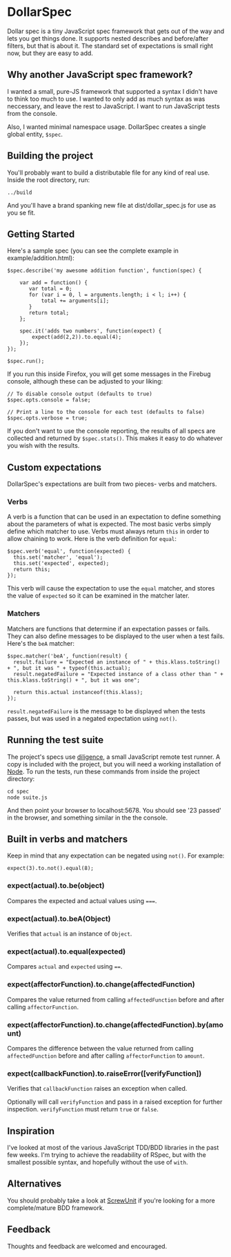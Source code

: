 DollarSpec
==========

Dollar spec is a tiny JavaScript spec framework that gets out of the way and lets you get things done. It supports nested describes and before/after filters, but that is about it. The standard set of expectations is small right now, but they are easy to add.

## Why another JavaScript spec framework?

I wanted a small, pure-JS framework that supported a syntax I didn't have to think too much to use. I wanted to only add as much syntax as was neccessary, and leave the rest to JavaScript. I want to run JavaScript tests from the console.

Also, I wanted minimal namespace usage. DollarSpec creates a single global entity, <code>$spec</code>.

## Building the project

You'll probably want to build a distributable file for any kind of real use. Inside the root directory, run:

    ../build
    
And you'll have a brand spanking new file at dist/dollar_spec.js for use as you se fit.

## Getting Started

Here's a sample spec (you can see the complete example in example/addition.html):

    $spec.describe('my awesome addition function', function(spec) {
        
        var add = function() {
           var total = 0;
           for (var i = 0, l = arguments.length; i < l; i++) {
               total += arguments[i];
           }
           return total;
        };

        spec.it('adds two numbers', function(expect) {
            expect(add(2,2)).to.equal(4);
        });
    });
    
    $spec.run();
    
If you run this inside Firefox, you will get some messages in the Firebug console, although these can be adjusted to your liking:

    // To disable console output (defaults to true)
    $spec.opts.console = false;

    // Print a line to the console for each test (defaults to false)
    $spec.opts.verbose = true;

If you don't want to use the console reporting, the results of all specs are collected and returned by <code>$spec.stats()</code>. This makes it easy to do whatever you wish with the results.

## Custom expectations

DollarSpec's expectations are built from two pieces- verbs and matchers.

### Verbs

A verb is a function that can be used in an expectation to define something about the parameters of what is expected. The most basic verbs simply define which matcher to use. Verbs must always return <code>this</code> in order to allow chaining to work. Here is the verb definition for <code>equal</code>:

    $spec.verb('equal', function(expected) {
      this.set('matcher', 'equal');
      this.set('expected', expected);
      return this;
    });

This verb will cause the expectation to use the <code>equal</code> matcher, and stores the value of <code>expected</code> so it can be examined in the matcher later.

### Matchers

Matchers are functions that determine if an expectation passes or fails. They can also define messages to be displayed to the user when a test fails. Here's the <code>beA</code> matcher:

    $spec.matcher('beA', function(result) {
      result.failure = "Expected an instance of " + this.klass.toString() + ", but it was " + typeof(this.actual);
      result.negatedFailure = "Expected instance of a class other than " + this.klass.toString() + ", but it was one";
  
      return this.actual instanceof(this.klass);
    });

<code>result.negatedFailure</code> is the message to be displayed when the tests passes, but was used in a negated expectation using <code>not()</code>.

## Running the test suite

The project's specs use [diligence](http://github.com/jim/diligence), a small JavaScript remote test runner. A copy is included with the project, but you will need a working installation of [Node](http://tinyclouds.org/node/). To run the tests, run these commands from inside the project directory:

    cd spec
    node suite.js
    
And then point your browser to localhost:5678. You should see '23 passed' in the browser, and something similar in the the console.

## Built in verbs and matchers

Keep in mind that any expectation can be negated using <code>not()</code>. For example:

    expect(3).to.not().equal(8);

### expect(actual).to.be(object)

Compares the expected and actual values using <code>===</code>.

### expect(actual).to.beA(Object)

Verifies that <code>actual</code> is an instance of <code>Object</code>.

### expect(actual).to.equal(expected)

Compares <code>actual</code> and <code>expected</code> using <code>==</code>.

### expect(affectorFunction).to.change(affectedFunction)

Compares the value returned from calling <code>affectedFunction</code> before and after calling <code>affectorFunction</code>.

### expect(affectorFunction).to.change(affectedFunction).by(amount)

Compares the difference between the value returned from calling <code>affectedFunction</code> before and after calling <code>affectorFunction</code> to <code>amount</code>.

### expect(callbackFunction).to.raiseError([verifyFunction])

Verifies that <code>callbackFunction</code> raises an exception when called.

Optionally will call <code>verifyFunction</code> and pass in a raised exception for further inspection. <code>verifyFunction</code> must return <code>true</code> or <code>false</code>.

## Inspiration

I've looked at most of the various JavaScript TDD/BDD libraries in the past few weeks. I'm trying to achieve the readability of RSpec, but with the smallest possible syntax, and hopefully without the use of <code>with</code>.

## Alternatives

You should probably take a look at [ScrewUnit](http://github.com/nathansobo/screw-unit/tree/master) if you're looking for a more complete/mature BDD framework.

## Feedback

Thoughts and feedback are welcomed and encouraged.